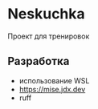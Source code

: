 # Neskuchka

Проект для тренировок


## Разработка
- использование WSL
- https://mise.jdx.dev
- ruff
